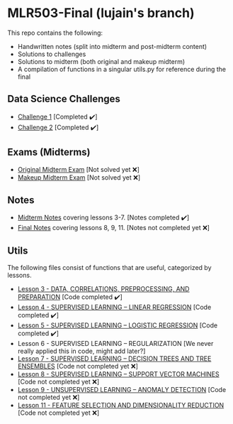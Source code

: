 # MLR503-Final (lujain's branch)

This repo contains the following:

- Handwritten notes (split into midterm and post-midterm content)
- Solutions to challenges
- Solutions to midterm (both original and makeup midterm)
- A compilation of functions in a singular utils.py for reference during the final 

## Data Science Challenges
- [Challenge 1](https://github.com/DaraVaram/MLR503-Final/blob/lujain/Challenges/Solutions/Lujain_Data_Science_Challenge1.ipynb) \[Completed :heavy_check_mark:\]
- [Challenge 2](https://github.com/DaraVaram/MLR503-Final/blob/lujain/Challenges/Solutions/Lujain_Data_Science_Challenge2.ipynb) \[Completed :heavy_check_mark:\]

## Exams (Midterms)
- [Original Midterm Exam]() \[Not solved yet :x:\]
- [Makeup Midterm Exam]() \[Not solved yet :x:\]

## Notes
- [Midterm Notes](https://github.com/DaraVaram/MLR503-Final/blob/lujain/Notes/Midterm%20Notes.pdf) covering lessons 3-7. \[Notes completed :heavy_check_mark:\]
- [Final Notes](https://github.com/DaraVaram/MLR503-Final/blob/main/Chapters/Lesson%204.md) covering lessons 8, 9, 11. \[Notes not completed yet :x:\]

## Utils
The following files consist of functions that are useful, categorized by lessons. 
- [Lesson 3 - DATA, CORRELATIONS, PREPROCESSING, AND PREPARATION](https://github.com/DaraVaram/MLR503-Final/blob/lujain/Utils/3_data_exploration.py) \[Code completed :heavy_check_mark:\]
- [Lesson 4 - SUPERVISED LEARNING – LINEAR REGRESSION](https://github.com/DaraVaram/MLR503-Final/blob/lujain/Utils/4_linear_regression.py) \[Code completed :heavy_check_mark:\]
- [Lesson 5 - SUPERVISED LEARNING – LOGISTIC REGRESSION](https://github.com/DaraVaram/MLR503-Final/blob/lujain/Utils/5_logistic_regression.py) \[Code completed :heavy_check_mark:\]
- Lesson 6 - SUPERVISED LEARNING – REGULARIZATION \[We never really applied this in code, might add later?\]
- [Lesson 7 - SUPERVISED LEARNING – DECISION TREES AND TREE ENSEMBLES](https://github.com/DaraVaram/MLR503-Final/blob/lujain/Utils/7_decision_trees.py) \[Code not completed yet :x:\]
- [Lesson 8 - SUPERVISED LEARNING – SUPPORT VECTOR MACHINES]() \[Code not completed yet :x:\]
- [Lesson 9 - UNSUPERVISED LEARNING – ANOMALY DETECTION]() \[Code not completed yet :x:\]
- [Lesson 11 - FEATURE SELECTION AND DIMENSIONALITY REDUCTION]() \[Code not completed yet :x:\]


